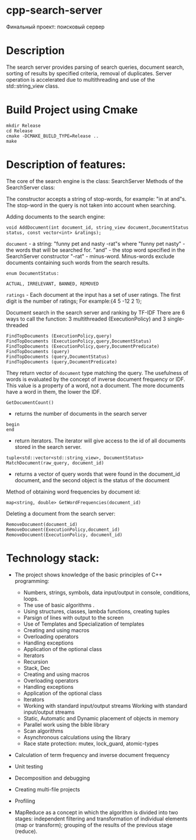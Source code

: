 # cpp-search-server
Финальный проект: поисковый сервер

# Description
The search server provides parsing of search queries, document search, sorting of results by specified criteria, removal of duplicates. Server operation is accelerated due to multithreading and use of the std::string_view class.

# Build Project using Cmake
```
mkdir Release
cd Release
cmake -DCMAKE_BUILD_TYPE=Release ..
make
```

# Description of features:
The core of the search engine is the class: SearchServer
Methods of the SearchServer class:

The constructor accepts a string of stop-words, for example: "in at and"s.
The stop-word in the query is not taken into account when searching.

Adding documents to the search engine:
```
void AddDocument(int document_id, string_view document,DocumentStatus status, const vector<int> &ratings);
```
`document` - a string: "funny pet and nasty -rat"s
where "funny pet nasty" - the words that will be searched for.
"and" - the stop word specified in the SearchServer constructor
"-rat" - minus-word.
Minus-words exclude documents containing such words from the search results.

`enum DocumentStatus:`
```
ACTUAL, IRRELEVANT, BANNED, REMOVED
```
`ratings` - Each document at the input has a set of user ratings.
The first digit is the number of ratings;
For example:{4 5 -12 2 1};

Document search in the search server and ranking by TF-IDF
There are 6 ways to call the function: 3 multithreaded (ExecutionPolicy) and 3 single-threaded
```
FindTopDocuments (ExecutionPolicy,query)
FindTopDocuments (ExecutionPolicy,query,DocumentStatus)
FindTopDocuments (ExecutionPolicy,query,DocumentPredicate)
FindTopDocuments (query)
FindTopDocuments (query,DocumentStatus)
FindTopDocuments (query,DocumentPredicate)
```
They return vector of `document` type matching the query.
The usefulness of words is evaluated by the concept of inverse document frequency or IDF.
This value is a property of a word, not a document.
The more documents have a word in them, the lower the IDF.

```
GetDocumentCount()
``` 
 - returns the number of documents in the search server

```
begin
end
```
- return iterators. The iterator will give access to the id of all documents stored in the search server.
```
tuple<std::vector<std::string_view>, DocumentStatus> MatchDocument(raw_query, document_id)
```
- returns a vector of query words that were found in the document_id document,
and the second object is the status of the document

Method of obtaining word frequencies by document id:
```
map<string, double> GetWordFrequencies(document_id)
```

Deleting a document from the search server:
```
RemoveDocument(document_id)
RemoveDocument(ExecutionPolicy,document_id)
RemoveDocument(ExecutionPolicy, document_id)
```

# Technology stack:
- The project shows knowledge of the basic principles of C++ programming:
  - Numbers, strings, symbols, data input/output in console, conditions, loops.
  - The use of basic algorithms .
  - Using structures, classes, lambda functions, creating tuples
  - Parsign of lines with output to the screen
  - Use of Templates and Specialization of templates
  - Creating and using macros
  - Overloading operators
  - Handling exceptions
  - Application of the optional class
  - Iterators
  - Recursion
  - Stack, Dec
  - Creating and using macros
  - Overloading operators
  - Handling exceptions
  - Application of the optional class
  - Iterators
  - Working with standard input/output streams Working with standard input/output streams
  - Static, Automatic and Dynamic placement of objects in memory
  - Parallel work using the bible library
  - Scan algorithms
  - Asynchronous calculations using the library
  - Race state protection: mutex, lock_guard, atomic-types
- Calculation of term frequency and inverse document frequency
- Unit testing
- Decomposition and debugging
- Creating multi-file projects
- Profiling

- MapReduce as a concept in which the algorithm is divided into two stages:
independent filtering and transformation of individual elements (map or transform);
grouping of the results of the previous stage (reduce).
